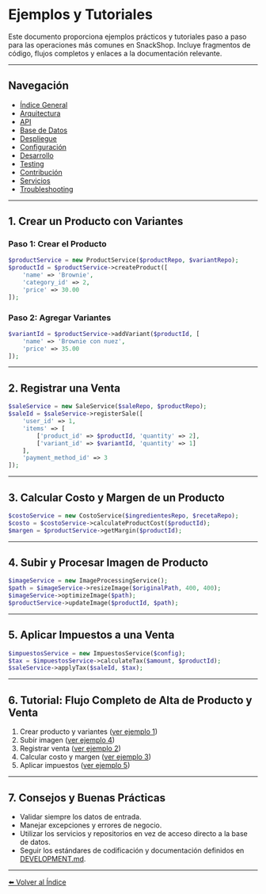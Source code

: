 # Ejemplos y Tutoriales

Este documento proporciona ejemplos prácticos y tutoriales paso a paso para las operaciones más comunes en SnackShop. Incluye fragmentos de código, flujos completos y enlaces a la documentación relevante.

---

## Navegación

- [Índice General](INDEX.md)
- [Arquitectura](ARCHITECTURE.md)
- [API](API.md)
- [Base de Datos](DATABASE.md)
- [Despliegue](DEPLOYMENT.md)
- [Configuración](CONFIGURATION.md)
- [Desarrollo](DEVELOPMENT.md)
- [Testing](TESTING.md)
- [Contribución](CONTRIBUTING.md)
- [Servicios](SERVICES.md)
- [Troubleshooting](TROUBLESHOOTING.md)

---

## 1. Crear un Producto con Variantes

### Paso 1: Crear el Producto
```php
$productService = new ProductService($productRepo, $variantRepo);
$productId = $productService->createProduct([
    'name' => 'Brownie',
    'category_id' => 2,
    'price' => 30.00
]);
```

### Paso 2: Agregar Variantes
```php
$variantId = $productService->addVariant($productId, [
    'name' => 'Brownie con nuez',
    'price' => 35.00
]);
```

---

## 2. Registrar una Venta

```php
$saleService = new SaleService($saleRepo, $productRepo);
$saleId = $saleService->registerSale([
    'user_id' => 1,
    'items' => [
        ['product_id' => $productId, 'quantity' => 2],
        ['variant_id' => $variantId, 'quantity' => 1]
    ],
    'payment_method_id' => 3
]);
```

---

## 3. Calcular Costo y Margen de un Producto

```php
$costoService = new CostoService($ingredientesRepo, $recetaRepo);
$costo = $costoService->calculateProductCost($productId);
$margen = $productService->getMargin($productId);
```

---

## 4. Subir y Procesar Imagen de Producto

```php
$imageService = new ImageProcessingService();
$path = $imageService->resizeImage($originalPath, 400, 400);
$imageService->optimizeImage($path);
$productService->updateImage($productId, $path);
```

---

## 5. Aplicar Impuestos a una Venta

```php
$impuestosService = new ImpuestosService($config);
$tax = $impuestosService->calculateTax($amount, $productId);
$saleService->applyTax($saleId, $tax);
```

---

## 6. Tutorial: Flujo Completo de Alta de Producto y Venta

1. Crear producto y variantes ([ver ejemplo 1](#1-crear-un-producto-con-variantes))
2. Subir imagen ([ver ejemplo 4](#4-subir-y-procesar-imagen-de-producto))
3. Registrar venta ([ver ejemplo 2](#2-registrar-una-venta))
4. Calcular costo y margen ([ver ejemplo 3](#3-calcular-costo-y-margen-de-un-producto))
5. Aplicar impuestos ([ver ejemplo 5](#5-aplicar-impuestos-a-una-venta))

---

## 7. Consejos y Buenas Prácticas

- Validar siempre los datos de entrada.
- Manejar excepciones y errores de negocio.
- Utilizar los servicios y repositorios en vez de acceso directo a la base de datos.
- Seguir los estándares de codificación y documentación definidos en [DEVELOPMENT.md](DEVELOPMENT.md).

---

[⬅️ Volver al Índice](INDEX.md)
